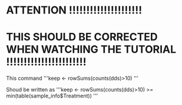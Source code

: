# ATTENTION !!!!!!!!!!!!!!!!!!!!!
# THIS SHOULD BE CORRECTED WHEN WATCHING THE TUTORIAL !!!!!!!!!!!!!!!!!!!!!!!

This command 
'''keep <- rowSums(counts(dds)>10)
'''

Shoud be written as 
'''keep <- rowSums(counts(dds)>10) >= min(table(sample_info$Treatment)) 
'''
